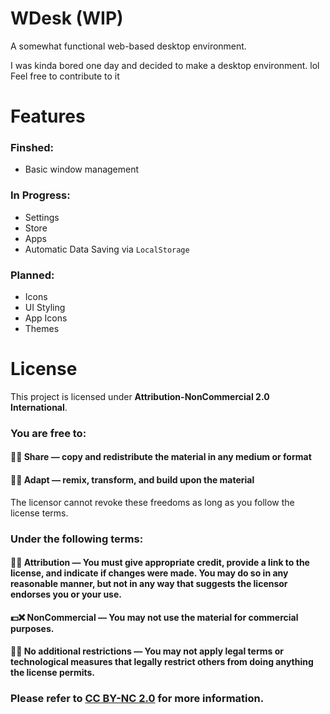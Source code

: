 # WDesk (WIP)

A somewhat functional web-based desktop environment.

I was kinda bored one day and decided to make a desktop environment. lol
Feel free to contribute to it

# Features

### Finshed:

- Basic window management

### In Progress:

- Settings
- Store
- Apps
- Automatic Data Saving via `LocalStorage`


### Planned:

- Icons
- UI Styling
- App Icons
- Themes


# License

This project is licensed under **Attribution-NonCommercial 2.0 International**.

### You are free to:

#### 📩✅ Share — copy and redistribute the material in any medium or format

#### 🔁✅ Adapt — remix, transform, and build upon the material

The licensor cannot revoke these freedoms as long as you follow the license terms.

### Under the following terms:

#### 👤✅ Attribution — You must give appropriate credit, provide a link to the license, and indicate if changes were made. You may do so in any reasonable manner, but not in any way that suggests the licensor endorses you or your use.

#### 💵❌ NonCommercial — You may not use the material for commercial purposes.

#### 📜❌ No additional restrictions — You may not apply legal terms or technological measures that legally restrict others from doing anything the license permits.

### Please refer to [CC BY-NC 2.0](https://creativecommons.org/licenses/by-nc/2.0/deed.en) for more information.
